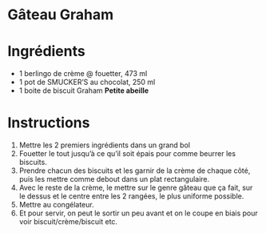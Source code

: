 # Gâteau Graham

# Ingrédients

- 1 berlingo de crème @ fouetter, 473 ml
- 1 pot de SMUCKER’S au chocolat, 250 ml
- 1 boite de biscuit Graham **Petite abeille**

# Instructions

1. Mettre les 2 premiers ingrédients dans un grand bol
2. Fouetter le tout jusqu’à ce qu’il soit épais pour comme beurrer les biscuits.
3. Prendre chacun des biscuits et les garnir de la crème de chaque côté, puis les mettre comme debout dans un plat rectangulaire.
4. Avec le reste de la crème, le mettre sur le genre gâteau que ça fait, sur le dessus et le centre entre les 2 rangées, le plus uniforme possible.
5. Mettre au congélateur.
6. Et pour servir, on peut le sortir un peu avant et on le coupe en biais pour voir biscuit/crème/biscuit etc.
